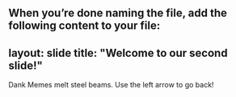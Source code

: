 When you’re done naming the file, add the following content to your file:
---
layout: slide
title: "Welcome to our second slide!"
---
Dank Memes melt steel beams.
Use the left arrow to go back!
